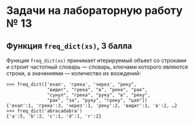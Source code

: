 # Задачи на лабораторную работу № 13

## Функция `freq_dict(xs)`, 3 балла

Функция `freq_dict(xs)` принимает итерируемый объект со строками и строит
частотный словарь — словарь, ключами которого являются строки, а значениями —
количество их вхождений:

    >>> freq_dict(['ехал', 'грека', 'через', "реку",
                   "видит", "грека", "в", "реке", "рак",
                   "сунул", "грека", "руку", "в", "реку",
                   "рак", "за", "руку", "греку", "цап"])
    {'ехал':1, 'грека':3, 'через':1, 'реку':2, 'видит':1, 'в':2, …}
    >>> freq_dict('abracadabra')
    {'a':5, 'b':2, 'c':1, 'd':1, 'r':2}

